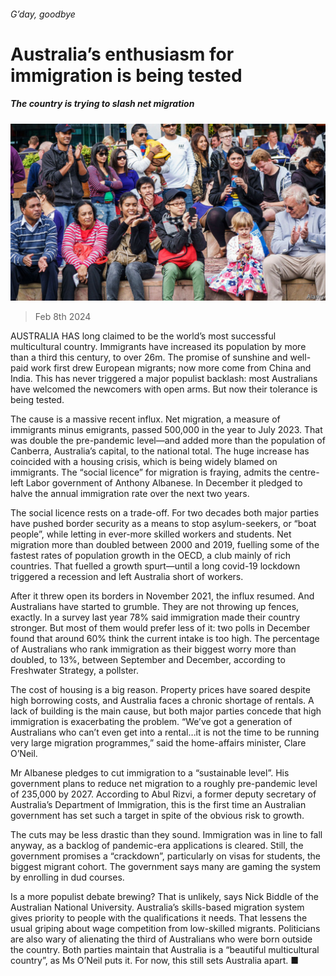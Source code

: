###### G’day, goodbye

# Australia’s enthusiasm for immigration is being tested 

##### The country is trying to slash net migration 

![image](images/20240210_ASP503.jpg) 

> Feb 8th 2024 

AUSTRALIA HAS long claimed to be the world’s most successful multicultural country. Immigrants have increased its population by more than a third this century, to over 26m. The promise of sunshine and well-paid work first drew European migrants; now more come from China and India. This has never triggered a major populist backlash: most Australians have welcomed the newcomers with open arms. But now their tolerance is being tested.

The cause is a massive recent influx. Net migration, a measure of immigrants minus emigrants, passed 500,000 in the year to July 2023. That was double the pre-pandemic level—and added more than the population of Canberra, Australia’s capital, to the national total. The huge increase has coincided with a housing crisis, which is being widely blamed on immigrants. The “social licence” for migration is fraying, admits the centre-left Labor government of Anthony Albanese. In December it pledged to halve the annual immigration rate over the next two years.

The social licence rests on a trade-off. For two decades both major parties have pushed border security as a means to stop asylum-seekers, or “boat people”, while letting in ever-more skilled workers and students. Net migration more than doubled between 2000 and 2019, fuelling some of the fastest rates of population growth in the OECD, a club mainly of rich countries. That fuelled a growth spurt—until a long covid-19 lockdown triggered a recession and left Australia short of workers.

After it threw open its borders in November 2021, the influx resumed. And Australians have started to grumble. They are not throwing up fences, exactly. In a survey last year 78% said immigration made their country stronger. But most of them would prefer less of it: two polls in December found that around 60% think the current intake is too high. The percentage of Australians who rank immigration as their biggest worry more than doubled, to 13%, between September and December, according to Freshwater Strategy, a pollster.

The cost of housing is a big reason. Property prices have soared despite high borrowing costs, and Australia faces a chronic shortage of rentals. A lack of building is the main cause, but both major parties concede that high immigration is exacerbating the problem. “We’ve got a generation of Australians who can’t even get into a rental…it is not the time to be running very large migration programmes,” said the home-affairs minister, Clare O’Neil.

Mr Albanese pledges to cut immigration to a “sustainable level”. His government plans to reduce net migration to a roughly pre-pandemic level of 235,000 by 2027. According to Abul Rizvi, a former deputy secretary of Australia’s Department of Immigration, this is the first time an Australian government has set such a target in spite of the obvious risk to growth. 

The cuts may be less drastic than they sound. Immigration was in line to fall anyway, as a backlog of pandemic-era applications is cleared. Still, the government promises a “crackdown”, particularly on visas for students, the biggest migrant cohort. The government says many are gaming the system by enrolling in dud courses.

Is a more populist debate brewing? That is unlikely, says Nick Biddle of the Australian National University. Australia’s skills-based migration system gives priority to people with the qualifications it needs. That lessens the usual griping about wage competition from low-skilled migrants. Politicians are also wary of alienating the third of Australians who were born outside the country. Both parties maintain that Australia is a “beautiful multicultural country”, as Ms O’Neil puts it. For now, this still sets Australia apart. ■

